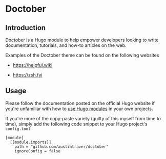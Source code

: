 # Doctober

## Introduction

Doctober is a Hugo module to help empower developers looking to write
documentation, tutorials, and how-to articles on the web.

Examples of the Doctober theme can be found on the following websites

* <https://helpful.wiki>

* <https://zsh.fyi>

## Usage

Please follow the documentation posted on the
official Hugo website if you're unfamiliar with how to 
[use Hugo modules](https://gohugo.io/hugo-modules/use-modules/)
in your own projects.

If you're more of the copy-paste variety (guilty of this myself from time to time),
simply add the following code snippet to your Hugo project's `config.toml`

```
[module]
  [[module.imports]]
    path = "github.com/austintraver/doctober"
    ignoreConfig = false
```
